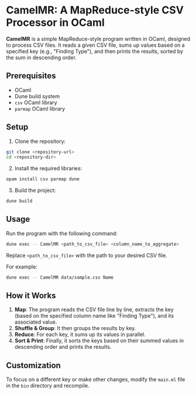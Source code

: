# CamelMR: A MapReduce-style CSV Processor in OCaml

**CamelMR** is a simple MapReduce-style program written in OCaml, designed to process CSV files. It reads a given CSV file, sums up values based on a specified key (e.g., "Finding Type"), and then prints the results, sorted by the sum in descending order.

## Prerequisites
- OCaml
- Dune build system
- `csv` OCaml library
- `parmap` OCaml library

## Setup

1. Clone the repository:

```bash
git clone <repository-url>
cd <repository-dir>
```

2. Install the required libraries:

```bash
opam install csv parmap dune
```

3. Build the project:

```bash
dune build
```

## Usage

Run the program with the following command:

```bash
dune exec -- CamelMR <path_to_csv_file> <column_name_to_aggregate>
```

Replace `<path_to_csv_file>` with the path to your desired CSV file.

For example:

```bash
dune exec -- CamelMR data/sample.csv Name
```

## How it Works

1. **Map**: The program reads the CSV file line by line, extracts the key (based on the specified column name like "Finding Type"), and its associated value.
2. **Shuffle & Group**: It then groups the results by key.
3. **Reduce**: For each key, it sums up its values in parallel.
4. **Sort & Print**: Finally, it sorts the keys based on their summed values in descending order and prints the results.

## Customization

To focus on a different key or make other changes, modify the `main.ml` file in the `bin` directory and recompile.